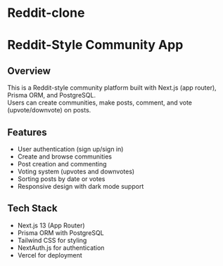 # Reddit-clone

# Reddit-Style Community App

## Overview
This is a Reddit-style community platform built with Next.js (app router), Prisma ORM, and PostgreSQL.  
Users can create communities, make posts, comment, and vote (upvote/downvote) on posts.

## Features
- User authentication (sign up/sign in)
- Create and browse communities
- Post creation and commenting
- Voting system (upvotes and downvotes)
- Sorting posts by date or votes
- Responsive design with dark mode support

## Tech Stack
- Next.js 13 (App Router)
- Prisma ORM with PostgreSQL
- Tailwind CSS for styling
- NextAuth.js for authentication
- Vercel for deployment

